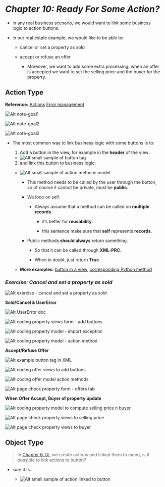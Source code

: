 # **_Chapter 10: Ready For Some Action?_**

- In any real business scenario, we would want to link some business logic to action buttons.

- In our real estate example, we would like to be able to:

  - cancel or set a property as sold

  - accept or refuse an offer

    - Moreover, we want to add some extra processing: when an offer is accepted we want to set the selling price and the buyer for the property.

## **Action Type**

**Reference:** [Actions](https://www.odoo.com/documentation/16.0/developer/reference/backend/actions.html#reference-actions) [Error management](https://www.odoo.com/documentation/16.0/developer/reference/backend/orm.html#reference-exceptions)

![Alt note-goal1](pic/01.jpg)

![Alt note-goal2](pic/02.jpg)

![Alt note-goal3](pic/03.jpg)

- The most common way to link business logic with some buttons is to:

  1. Add a button in the view, for example in the **header** of the view:

  - ![Alt small sample of button tag](pic/04.jpg)

  2. and link this button to business logic:

  - ![Alt small sample of action metho in model](pic/05.jpg)

    - This method needs to be called by the user through the button, so of course it cannot be private, must be **public**.

    - We loop on self.

      - Always assume that a method can be called on **multiple records**

        - it’s better for **reusability**.

        - this sentence make sure that **self** represents **records**.

    - Public methods **should always** return something.

      - So that it can be called through **XML-PRC**.

      - When in doubt, just return **True**.

  - **More examples:** [button in a view](https://github.com/odoo/odoo/blob/cd9af815ba591935cda367d33a1d090f248dd18d/addons/crm/views/crm_lead_views.xml#L9-L11), [corresponding Python method](https://github.com/odoo/odoo/blob/cd9af815ba591935cda367d33a1d090f248dd18d/addons/crm/models/crm_lead.py#L746-L760)

### _Exercise: Cancel and set a property as sold_

![Alt exercise - cancel and set a property as sold](pic/06.jpg)

**Sold\/Cancel & UserError**

![Alt UserError doc](pic/07.jpg)

![Alt coding property views form - add buttons](pic/08.jpg)

![Alt coding property model - import exception](pic/09.jpg)

![Alt coding property model - action method](pic/10.jpg)

**Accept\/Refuse Offer**

![Alt example button tag in XML](pic/11.jpg)

![Alt coding offer views to add buttons](pic/12.jpg)

![Alt coding offer model action methods](pic/13.jpg)

![Alt page check property form - offers tab](pic/14.jpg)

**When Offer Accept, Buyer of property update**

![Alt coding property model to compute selling price n buyer](pic/15.jpg)

![Alt page check property views to selling price](pic/16.jpg)

![Alt page check property views to buyer](pic/17.jpg)

## **Object Type**

> In [Chapter 6. UI](https://github.com/echoedinvoker/Odoo14tt/blob/master/14/tutorial/6-ui/memo.md), we create actions and linked them to menu, is it possible to link actions to button?

- sure it is.

  - ![Alt small sample of action linked to button](pic/18.jpg)
